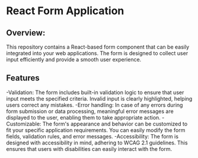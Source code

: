 # React Form Application

## Overview:
This repository contains a React-based form component that can be easily integrated into your web applications. The form is designed to collect user input efficiently and provide a smooth user experience.

## Features

-Validation: The form includes built-in validation logic to ensure that user input meets the specified criteria. Invalid input is clearly highlighted, helping users correct any mistakes.
-Error handling: In case of any errors during form submission or data processing, meaningful error messages are displayed to the user, enabling them to take appropriate action.
-Customizable: The form's appearance and behavior can be customized to fit your specific application requirements. You can easily modify the form fields, validation rules, and error messages.
-Accessibility: The form is designed with accessibility in mind, adhering to WCAG 2.1 guidelines. This ensures that users with disabilities can easily interact with the form.
